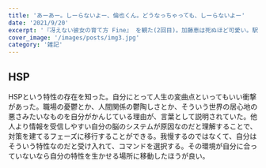 ```yaml
---
title: 'あーあー。しーらないよー、倫也くん。どうなっちゃっても、しーらないよー'
date: '2021/9/20'
excerpt: '『冴えない彼女の育て方 Fine』 を観た(2回目)。加藤恵は死ぬほど可愛い。駅のホームで恋人つなぎをする加藤恵も、「あーあー。しーらないよー、倫也くん。どうなっちゃっても、しーらないよー」の加藤恵も、「ねえ、倫也くん。わたしはどうしたらいいのかな。'
cover_image: '/images/posts/img3.jpg'
category: '雑記'
---
```


## HSP
HSPという特性の存在を知った。自分にとって人生の変曲点といってもいい衝撃があった。職場の憂鬱とか、人間関係の鬱陶しさとか、そういう世界の居心地の悪さみたいなものを自分がかんじている理由が、言葉として説明されていた。他人より情報を受信しやすい自分の脳のシステムが原因なのだと理解することで、対策を建てるフェーズに移行することができる。我慢するのではなくて、自分はそういう特性なのだと受け入れて、コマンドを選択する。その環境が自分に合っていないなら自分の特性を生かせる場所に移動したほうが良い。
